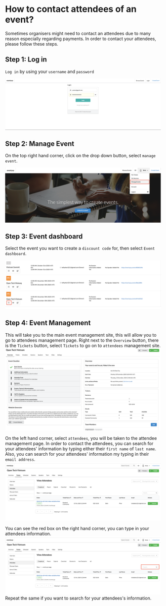 # How to contact attendees of an event?

Sometimes organisers might need to contact an attendees due to many reason especially regarding payments. In order to contact your attendees, please follow these steps. 

## Step 1: Log in
`Log in` by using your `username` and `password`

![Report on sales](/images/Log-in-page.png)

## Step 2: Manage Event
On the top right hand corner, click on the drop down button, select `manage event`. 

![Report on sales](/images/Manage-events-bar.png)

## Step 3: Event dashboard
Select the event you want to create a `discount code` for, then select `Event dashboard`.

![Report on sales](/images/How-to-create-a-discount-code-for-tickets-8.png)

## Step 4: Event Management
This will take you to the main event management site, this will allow you to go to attendees management page. Right next to the `Overview` button, there is the `Tickets` button, select `Tickets` to go on to `attendees` management site. 
![How to contact attendees](/images/How-to-contact-attendees-of-an-event-2.png)

On the left hand corner, select `attendees`, you will be taken to the attendee management page. In order to contact the attendees, you can search for your attendees' information by typing either their `first name` of `last name`. Also, you can search for your attendees' information my typing in their `email address`. 
![How to contact attendees](/images/How-to-contact-attendees-of-an-event-3.png)

You can see the red box on the right hand corner, you can type in your attendees information. 
![How to contact attendees](/images/How-to-contact-attendees-of-an-event-4.png)
Repeat the same if you want to search for your attendees's information.

